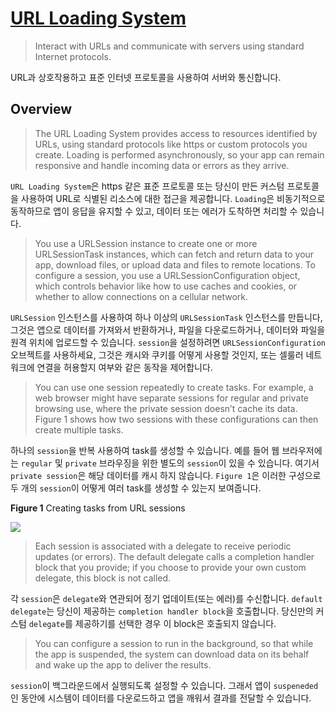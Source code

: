 # [URL Loading System](https://developer.apple.com/documentation/foundation/url_loading_system)

> Interact with URLs and communicate with servers using standard Internet protocols.

URL과 상호작용하고 표준 인터넷 프로토콜을 사용하여 서버와 통신합니다.

## Overview

> The URL Loading System provides access to resources identified by URLs, using standard protocols like https or custom protocols you create. Loading is performed asynchronously, so your app can remain responsive and handle incoming data or errors as they arrive.

`URL Loading System`은 https 같은 표준 프로토콜 또는 당신이 만든 커스텀 프로토콜을 사용하여 URL로 식별된 리소스에 대한 접근을 제공합니다. `Loading`은 비동기적으로 동작하므로 앱이 응답을 유지할 수 있고, 데이터 또는 에러가 도착하면 처리할 수 있습니다.  
  
> You use a URLSession instance to create one or more URLSessionTask instances, which can fetch and return data to your app, download files, or upload data and files to remote locations. To configure a session, you use a URLSessionConfiguration object, which controls behavior like how to use caches and cookies, or whether to allow connections on a cellular network.

`URLSession` 인스턴스를 사용하여 하나 이상의 `URLSessionTask` 인스턴스를 만듭니다, 그것은 앱으로 데이터를 가져와서 반환하거나, 파일을 다운로드하거나, 데이터와 파일을 원격 위치에 업로드할 수 있습니다. `session`을 설정하려면 `URLSessionConfiguration` 오브젝트를 사용하세요, 그것은 캐시와 쿠키를 어떻게 사용할 것인지, 또는 셀룰러 네트워크에 연결을 허용할지 여부와 같은 동작을 제어합니다.  

> You can use one session repeatedly to create tasks. For example, a web browser might have separate sessions for regular and private browsing use, where the private session doesn’t cache its data. Figure 1 shows how two sessions with these configurations can then create multiple tasks.
  
하나의 `session`을 반복 사용하여 task를 생성할 수 있습니다. 예를 들어 웹 브라우저에는 `regular` 및 `private` 브라우징을 위한 별도의 `session`이 있을 수 있습니다. 여기서 `private session`은 해당 데이터를 캐시 하지 않습니다. `Figure 1`은 이러한 구성으로 두 개의 `session`이 어떻게 여러 task를 생성할 수 있는지 보여줍니다.  
  
**Figure 1** Creating tasks from URL sessions

![](https://docs-assets.developer.apple.com/published/4bf9c6d271/6789dd96-afdc-4c18-b8eb-01f9012dc04d.png)

> Each session is associated with a delegate to receive periodic updates (or errors). The default delegate calls a completion handler block that you provide; if you choose to provide your own custom delegate, this block is not called.

각 `session`은 `delegate`와 연관되어 정기 업데이트(또는 에러)를 수신합니다. `default delegate`는 당신이 제공하는 `completion handler block`을 호출합니다. 당신만의 커스텀 `delegate`를 제공하기를 선택한 경우 이 block은 호출되지 않습니다.  

> You can configure a session to run in the background, so that while the app is suspended, the system can download data on its behalf and wake up the app to deliver the results.
  
`session`이 백그라운드에서 실행되도록 설정할 수 있습니다. 그래서 앱이 `suspeneded`인 동안에 시스템이 데이터를 다운로드하고 앱을 깨워서 결과를 전달할 수 있습니다.
